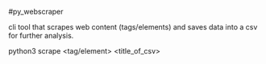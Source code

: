 #py_webscraper

cli tool that scrapes web content (tags/elements) and saves data into a csv for further analysis.

python3 scrape <tag/element> <title_of_csv>
